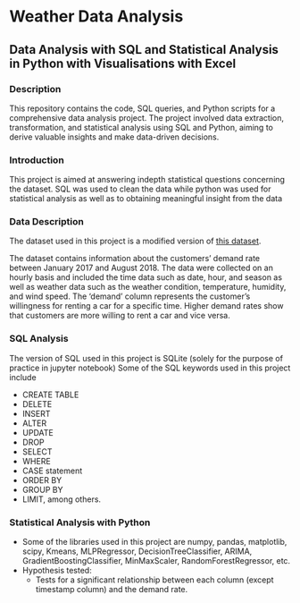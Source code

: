 # Weather Data Analysis

## Data Analysis with SQL and Statistical Analysis in Python with Visualisations with Excel

### Description
This repository contains the code, SQL queries, and Python scripts for a comprehensive data analysis project. 
The project involved data extraction, transformation, and statistical analysis using SQL and Python, aiming to derive valuable insights and make data-driven decisions.

### Introduction
This project is aimed at answering indepth statistical questions concerning the dataset.
SQL was used to clean the data while python was used for statistical analysis as well as to obtaining meaningful insight from the data

### Data Description
The dataset used in this project is a modified version of [this dataset](https://zenodo.org/record/3689521).


The dataset contains information about the customers’ demand rate between 
January 2017 and August 2018. The data were collected on an hourly basis and included
the time data such as date, hour, and season as well as weather data such as the weather 
condition, temperature, humidity, and wind speed. The ‘demand’ column represents the 
customer’s willingness for renting a car for a specific time. Higher demand rates show that 
customers are more willing to rent a car and vice versa.

### SQL Analysis
The version of SQL used in this project is SQLite (solely for the purpose of practice in jupyter notebook)
Some of the SQL keywords used in this project include 
- CREATE TABLE
- DELETE
- INSERT
- ALTER
- UPDATE
- DROP
- SELECT
- WHERE
- CASE statement
- ORDER BY
- GROUP BY
- LIMIT, among others.

### Statistical Analysis with Python
- Some of the libraries used in this project are numpy, pandas, matplotlib, scipy, Kmeans, MLPRegressor, DecisionTreeClassifier, ARIMA, GradientBoostingClassifier, MinMaxScaler, RandomForestRegressor, etc.
- Hypothesis tested:
    - Tests for a significant relationship between each column (except timestamp column) and the demand rate.
